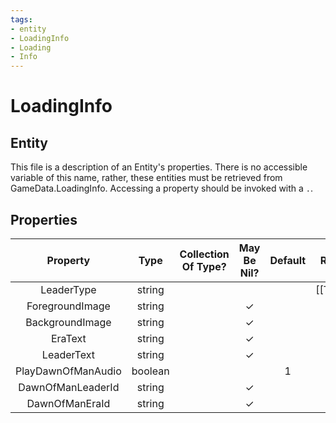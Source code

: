 ```yaml
---
tags:
- entity
- LoadingInfo
- Loading
- Info
---
```

# LoadingInfo
## Entity
This file is a description of an Entity's properties. There is no accessible variable of this name, rather, these entities must be retrieved from GameData.LoadingInfo. Accessing a property should be invoked with a `.`.
## Properties
|	Property	|	Type	|	Collection Of Type?	|	May Be Nil?	|	Default	|	References	|	Key	|	Notes	|
|	:-:	|	:-:	|	:-:	|	:-:	|	:-:	|	:-:	|	:-:	|	-:	|
|	LeaderType	|	string	|		|		|		|	[[Type]].Type	|	✓	|	|
|	ForegroundImage	|	string	|		|	✓	|		|		|		|	|
|	BackgroundImage	|	string	|		|	✓	|		|		|		|	|
|	EraText	|	string	|		|	✓	|		|		|		|	|
|	LeaderText	|	string	|		|	✓	|		|		|		|	|
|	PlayDawnOfManAudio	|	boolean	|		|		|	1	|		|		|	|
|	DawnOfManLeaderId	|	string	|		|	✓	|		|		|		|	|
|	DawnOfManEraId	|	string	|		|	✓	|		|		|		|	|
